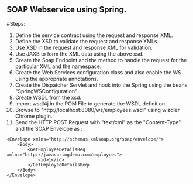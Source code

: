 ## SOAP Webservice using Spring.
#Steps:
1. Define the service contract using the request and response XML.
2. Define the XSD to validate the request and response XMLs.
3. Use XSD in the request and response XML for validation.
4. Use JAXB to form the XML data using the above xsd.
5. Create the Soap Endpoint and the method to handle the request for the particular XML and the namespace.
6. Create the Web Services configuration class and also enable the WS using the appropriate annotations.
7. Create the Dispatcher Servlet and hook into the Spring using the beans "SpringWSConfiguration".
8. Create WSDL from the xsd.
9. Import wsdl4j in the POM File to generate the WSDL definition.
10. Browse to "http://localhost:8080/ws/employees.wsdl" using wizdler Chrome plugin.
11. Send the HTTP POST Request with "text/xml" as the "Content-Type" and the SOAP Envelope as :
```
<Envelope xmlns="http://schemas.xmlsoap.org/soap/envelope/">
    <Body>
        <GetEmployeeDetailsReq xmlns="http://javaspringdemo.com/employees">
            <id>1</id>
        </GetEmployeeDetailsReq>
    </Body>
</Envelope>
